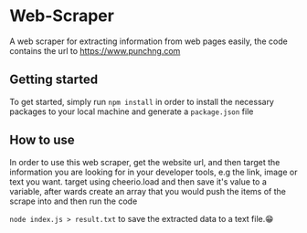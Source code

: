 # Web-Scraper
A web scraper for extracting information from web pages easily, the code contains the url to https://www.punchng.com

## Getting started
To get started, simply run `npm install` in order to install the necessary packages to your local machine and generate a `package.json` file

## How to use
In order to use this web scraper, get the website url, and then target the information you are looking for in your developer tools, e.g the link, image or text you want.
target using cheerio.load and then save it's value to a variable, after wards create an array that you would push the items of the scrape into and then run the code

`node index.js > result.txt` to save the extracted data to a text file.😁
